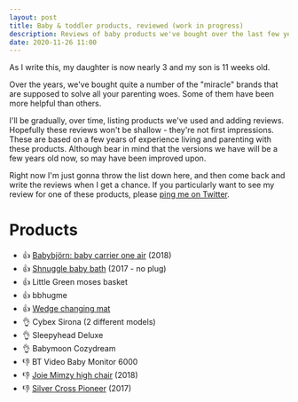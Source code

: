 ```yaml
---
layout: post
title: Baby & toddler products, reviewed (work in progress)
description: Reviews of baby products we've bought over the last few years
date: 2020-11-26 11:00
---
```


As I write this, my daughter is now nearly 3 and my son is 11 weeks old.

Over the years, we've bought quite a number of the "miracle" brands that are supposed to solve all your parenting woes. Some of them have been more helpful than others.

I'll be gradually, over time, listing products we've used and adding reviews. Hopefully these reviews won't be shallow - they're not first impressions. These are based on a few years of experience living and parenting with these products. Although bear in mind that the versions we have will be a few years old now, so may have been improved upon.

Right now I'm just gonna throw the list down here, and then come back and write the reviews when I get a chance. If you particularly want to see my review for one of these products, please <a href="https://twitter.com/nottrobin/status/1331926120820846592">ping me on Twitter</a>.

# Products

- 👍 [Babybjörn: baby carrier one air][one-air] (2018)
- 👍 [Shnuggle baby bath][shnuggle] (2017 - no plug)
- 👍 Little Green moses basket
- 👍 bbhugme
- 👍 [Wedge changing mat][wedge]
- 👌 Cybex Sirona (2 different models)
- 👌 Sleepyhead Deluxe
- 👌 Babymoon Cozydream
- 👎 BT Video Baby Monitor 6000
- 👎 [Joie Mimzy high chair][mimzy] (2018)
- 👎 [Silver Cross Pioneer][pioneer] (2017)

[one-air]: https://www.babybjorn.co.uk/baby-carriers/baby-carrier-one-air/ "Babybjörn: baby carrier one air"
[shnuggle]: https://shnuggle.com/product/shnuggle-baby-bath-with-foam-backrest "Shnuggle Baby Bath With Plug & Foam Backrest"
[mimzy]: https://uk.joiebaby.com/product/mimzy/ "Joie Mimzy high chair"
[pioneer]: https://www.silvercrossbaby.com/prams-pushchairs/prams/pioneer-2020/ "Silver Cross Pioneer 2020 Sapphire"
[wedge]: https://www.johnlewis.com/john-lewis-partners-wedge-star-changing-mat-white-star/p3303810
